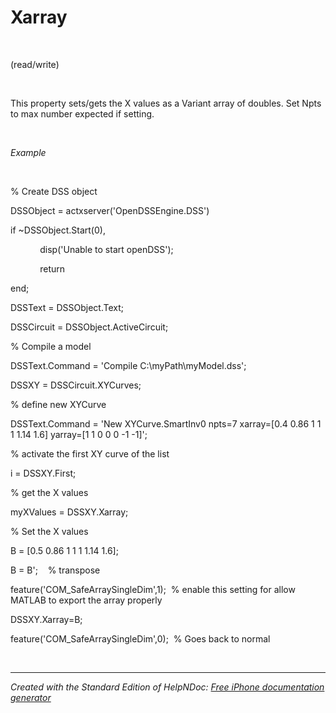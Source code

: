 # Xarray

&nbsp;

(read/write)

&nbsp;

This property sets/gets the X values as a Variant array of doubles. Set Npts to max number expected if setting.

&nbsp;

*Example*

&nbsp;

% Create DSS object

DSSObject = actxserver('OpenDSSEngine.DSS')

if ~DSSObject.Start(0),

&nbsp; &nbsp; &nbsp; &nbsp; &nbsp; &nbsp; disp('Unable to start openDSS');

&nbsp; &nbsp; &nbsp; &nbsp; &nbsp; &nbsp; return

end;

DSSText = DSSObject.Text;

DSSCircuit = DSSObject.ActiveCircuit;

% Compile a model &nbsp; &nbsp;

DSSText.Command = 'Compile C:\\myPath\\myModel.dss';

DSSXY = DSSCircuit.XYCurves;

% define new XYCurve

DSSText.Command = 'New XYCurve.SmartInv0 npts=7 xarray=\[0.4 0.86 1 1 1 1.14 1.6\] yarray=\[1 1 0 0 0 -1 -1\]';

% activate the first XY curve of the list

i = DSSXY.First;

% get the X values

myXValues = DSSXY.Xarray;

% Set the X values

B = \[0.5 0.86 1 1 1 1.14 1.6\];

B = B';&nbsp; &nbsp; % transpose

feature('COM\_SafeArraySingleDim',1);&nbsp; % enable this setting for allow MATLAB to export the array properly

DSSXY.Xarray=B;

feature('COM\_SafeArraySingleDim',0);&nbsp; % Goes back to normal

&nbsp;


***
_Created with the Standard Edition of HelpNDoc: [Free iPhone documentation generator](<https://www.helpndoc.com/feature-tour/iphone-website-generation>)_
